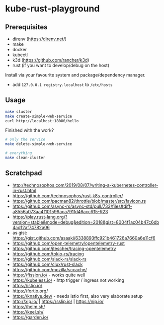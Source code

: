 # kube-rust-playground

## Prerequisites

* direnv (<https://direnv.net/>)
* make
* docker
* kubectl
* k3d (<https://github.com/rancher/k3d>)
* rust (if you want to develop/debug on the host)

Install via your favourite system and package/dependency manager.

* add `127.0.0.1 registry.localhost` to `/etc/hosts`

## Usage

```sh
make cluster
make create-simple-web-service
curl http://localhost:18080/hello
```

Finished with the work?

```sh
# only the service
make delete-simple-web-service

# everything
make clean-cluster
```

## Scratchpad

* <http://technosophos.com/2019/08/07/writing-a-kubernetes-controller-in-rust.html>
* <https://github.com/technosophos/rust-k8s-controller/>
* <https://github.com/pacman82/throttle/blob/master/src/favicon.rs>
* <https://github.com/async-rs/async-std/pull/733/files#diff-a8556a073aa4f101599aca791fd46accR15-R23>
* <https://play.rust-lang.org/?version=stable&mode=debug&edition=2018&gist=8004f1ac04b47c6db4ad12af74782a06>
* as gist: <https://gist.github.com/asaaki/6338893ffc921b461726a7660a6e11cf6>
* <https://github.com/open-telemetry/opentelemetry-rust>
* <https://github.com/jtescher/tracing-opentelemetry>
* <https://github.com/tokio-rs/tracing>
* <https://github.com/slack-rs/slack-rs>
* <https://github.com/clux/rust-slack>
* <https://github.com/mozilla/sccache/>
* <https://fission.io/> - works quite well
* <https://kubeless.io/> - http trigger / ingress not working
* <https://istio.io/>
* <https://fortio.org/>
* <https://knative.dev/> - needs istio first, also very elaborate setup
* <http://xip.io/> | <https://sslip.io/> | <https://nip.io/>
* <https://helm.sh/>
* <https://keel.sh/>
* <https://garden.io/>